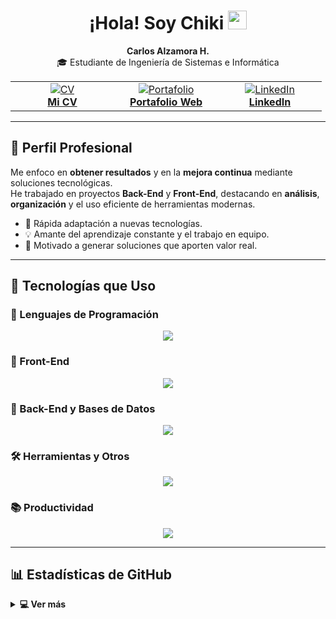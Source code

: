 <h1 align="center">
  ¡Hola! Soy <strong>Chiki</strong>
  <img src="https://media.giphy.com/media/hvRJCLFzcasrR4ia7z/giphy.gif" width="30">
</h1>

<p align="center">
  <strong>Carlos Alzamora H.</strong><br />
  🎓 Estudiante de Ingeniería de Sistemas e Informática
</p>

<table align="center" width="100%">
  <tr>
    <td align="center" width="150px">
      <a href="https://drive.google.com/file/d/1VEwgapFRvwGZxI2gUyN4ShlHmDPGmpAF/view?usp=sharing" target="_blank">
        <img src="https://img.icons8.com/bubbles/50/000000/resume.png" alt="CV"/><br />
        <strong>Mi CV</strong>
      </a>
    </td>
    <td align="center" width="150px">
      <a href="https://portfolio-chiki.vercel.app/" target="_blank">
        <img src="https://img.icons8.com/bubbles/50/000000/web.png" alt="Portafolio"/><br />
        <strong>Portafolio Web</strong>
      </a>
    </td>
    <td align="center" width="150px">
      <a href="https://www.linkedin.com/in/carlos-alzamora/" target="_blank">
        <img src="https://img.icons8.com/bubbles/50/000000/linkedin.png" alt="LinkedIn"/><br />
        <strong>LinkedIn</strong>
      </a>
    </td>
  </tr>
</table>

---

## 💼 Perfil Profesional

Me enfoco en **obtener resultados** y en la **mejora continua** mediante soluciones tecnológicas.  
He trabajado en proyectos **Back-End** y **Front-End**, destacando en **análisis**, **organización** y el uso eficiente de herramientas modernas.

- 🚀 Rápida adaptación a nuevas tecnologías.  
- 💡 Amante del aprendizaje constante y el trabajo en equipo.  
- 🌟 Motivado a generar soluciones que aporten valor real.  

---

## 🧰 Tecnologías que Uso

### 🔹 Lenguajes de Programación
<p align="center">
  <img src="https://skillicons.dev/icons?i=java,js,ts,php" />
</p>

### 🎨 Front-End
<p align="center">
  <img src="https://skillicons.dev/icons?i=html,css,react,bootstrap,vite" />
</p>

### 🔧 Back-End y Bases de Datos
<p align="center">
  <img src="https://skillicons.dev/icons?i=spring,laravel,mysql,postgres,mongodb,supabase" />
</p>

### 🛠️ Herramientas y Otros
<p align="center">
  <img src="https://skillicons.dev/icons?i=git,github,postman,docker" />
</p>

### 📚 Productividad
<p align="center">
  <img src="https://skillicons.dev/icons?i=notion,obsidian" />
</p>

---

## 📊 Estadísticas de GitHub

<details>
  <summary><b>💻 Ver más</b></summary>
  <br/>
  <p align="center">
    <img src="https://github-readme-stats.vercel.app/api?username=Chiki738&show_icons=true&theme=algolia" height="180px"/>
    <img src="https://github-readme-stats.vercel.app/api/top-langs/?username=Chiki738&layout=compact&theme=algolia" height="180px"/>
  </p>
</details>
